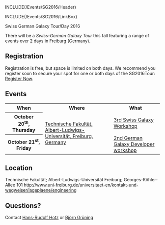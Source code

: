 INCLUDE(/Events/SG2016/Header)

INCLUDE(/Events/SG2016/LinkBox)

<div class="title">Swiss German Galaxy Tour/Day 2016</div>

There will be a *Swiss-German Galaxy Tour* this fall featuring a range of events over 2 days in Freiburg (Germany). 


## Registration

Registration is free, but space is limited on both days. We recommend you register soon to secure your spot for one or both days of the SG2016Tour: [Register Now]().


## Events

<table>
  <tr class="th" >
    <th> When </th>
    <th> Where </th>
    <th> What </th>
  </tr>
  <tr>
    <th> October 20<sup>th</sup>, Thursday </th>
    <td rowspan=2 style=" text-align: left;"> <a href='http://www.uni-freiburg.de/universitaet-en/kontakt-und-wegweiser/lageplaene/engineering'>Technische Fakultät, Albert-Ludwigs-Universität, Freiburg, Germany</a> </td>
    <td> <a href='/Events/Switzerland2016/'>3rd Swiss Galaxy Workshop</a> </td>
  </tr>
  <tr>
    <th> October 21<sup>st</sup>, Friday </th>
    <td> <a href='/Events/Germany2016/'>2nd German Galaxy Developer workshop</a> </td>
  </tr>
</table>



## Location
Technische Fakultät; Albert-Ludwigs-Universität Freiburg; Georges-Köhler-Allee 101
http://www.uni-freiburg.de/universitaet-en/kontakt-und-wegweiser/lageplaene/engineering


## Questions?

Contact [Hans-Rudolf Hotz](/HansrudolfHotz) or [Björn Grüning](/BjoernGruening)

